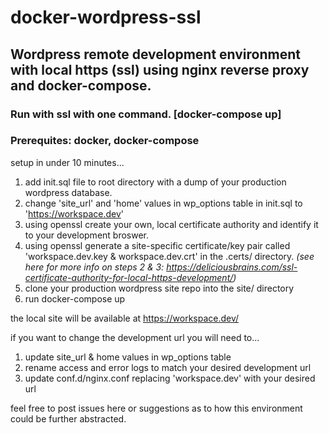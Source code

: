 # docker-wordpress-ssl
## Wordpress remote development environment with local https (ssl) using nginx reverse proxy and docker-compose.</br>
### Run with ssl with one command. [docker-compose up]
### Prerequites: docker, docker-compose

setup in under 10 minutes...
1. add init.sql file to root directory with a dump of your production wordpress database.
2. change 'site_url' and 'home' values in wp_options table in init.sql to 'https://workspace.dev'
3. using openssl create your own, local certificate authority and identify it to your development broswer.
4. using openssl generate a site-specific certificate/key pair called 'workspace.dev.key & workspace.dev.crt' in the .certs/ directory.
*(see here for more info on steps 2 & 3: https://deliciousbrains.com/ssl-certificate-authority-for-local-https-development/)*
5. clone your production wordpress site repo into the site/ directory
6. run docker-compose up

the local site will be available at https://workspace.dev/

if you want to change the development url you will need to...
1. update site_url & home values in wp_options table
2. rename access and error logs to match your desired development url
3. update conf.d/nginx.conf replacing 'workspace.dev' with your desired url

feel free to post issues here or suggestions as to how this environment could be further abstracted.

